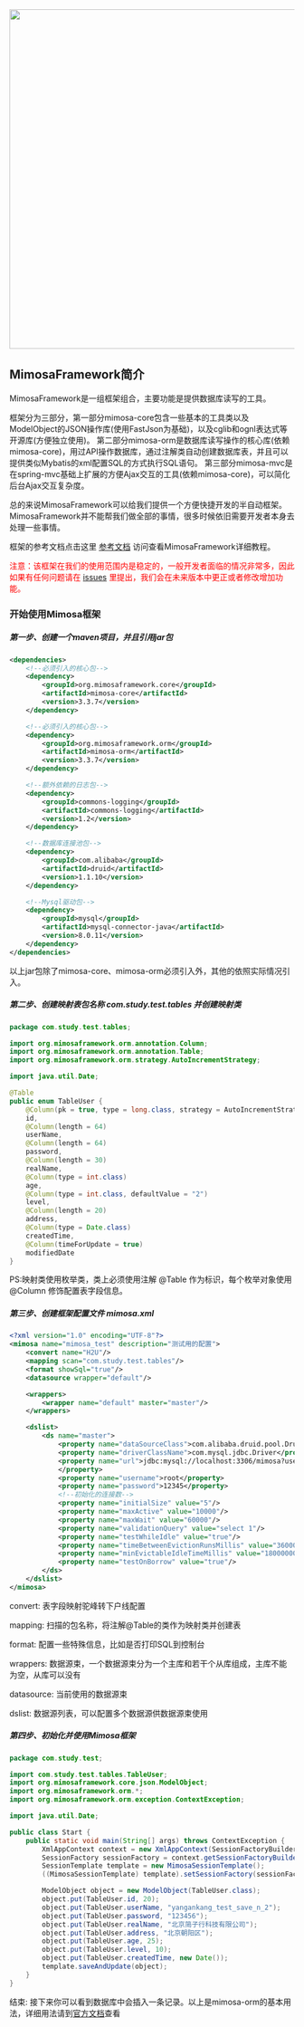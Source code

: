 <img src="https://repository-images.githubusercontent.com/207211209/39fc7180-d94f-11e9-8866-d05f91f10f31" width="600" align="center"/>

## MimosaFramework简介
MimosaFramework是一组框架组合，主要功能是提供数据库读写的工具。

框架分为三部分，第一部分mimosa-core包含一些基本的工具类以及ModelObject的JSON操作库(使用FastJson为基础)，以及cglib和ognl表达式等开源库(方便独立使用)。
第二部分mimosa-orm是数据库读写操作的核心库(依赖mimosa-core)，用过API操作数据库，通过注解类自动创建数据库表，并且可以提供类似Mybatis的xml配置SQL的方式执行SQL语句。
第三部分mimosa-mvc是在spring-mvc基础上扩展的方便Ajax交互的工具(依赖mimosa-core)，可以简化后台Ajax交互复杂度。

总的来说MimosaFramework可以给我们提供一个方便快捷开发的半自动框架。MimosaFramework并不能帮我们做全部的事情，很多时候依旧需要开发者本身去处理一些事情。

框架的参考文档点击这里 [参考文档](https://mimosaframework.org) 访问查看MimosaFramework详细教程。

<font color="red">注意：该框架在我们的使用范围内是稳定的，一般开发者面临的情况非常多，因此如果有任何问题请在</font>
[issues](https://github.com/jianzixing/mimosaframework/issues)
<font color="red">里提出，我们会在未来版本中更正或者修改增加功能。</font>


### 开始使用Mimosa框架

##### 第一步、创建一个maven项目，并且引用jar包

```xml
<dependencies>
    <!--必须引入的核心包-->
    <dependency>
        <groupId>org.mimosaframework.core</groupId>
        <artifactId>mimosa-core</artifactId>
        <version>3.3.7</version>
    </dependency>

    <!--必须引入的核心包-->
    <dependency>
        <groupId>org.mimosaframework.orm</groupId>
        <artifactId>mimosa-orm</artifactId>
        <version>3.3.7</version>
    </dependency>

    <!--额外依赖的日志包-->
    <dependency>
        <groupId>commons-logging</groupId>
        <artifactId>commons-logging</artifactId>
        <version>1.2</version>
    </dependency>

    <!--数据库连接池包-->
    <dependency>
        <groupId>com.alibaba</groupId>
        <artifactId>druid</artifactId>
        <version>1.1.10</version>
    </dependency>

    <!--Mysql驱动包-->
    <dependency>
        <groupId>mysql</groupId>
        <artifactId>mysql-connector-java</artifactId>
        <version>8.0.11</version>
    </dependency>
</dependencies>
```

以上jar包除了mimosa-core、mimosa-orm必须引入外，其他的依照实际情况引入。

##### 第二步、创建映射表包名称 com.study.test.tables 并创建映射类

```java
package com.study.test.tables;

import org.mimosaframework.orm.annotation.Column;
import org.mimosaframework.orm.annotation.Table;
import org.mimosaframework.orm.strategy.AutoIncrementStrategy;

import java.util.Date;

@Table
public enum TableUser {
    @Column(pk = true, type = long.class, strategy = AutoIncrementStrategy.class)
    id,
    @Column(length = 64)
    userName,
    @Column(length = 64)
    password,
    @Column(length = 30)
    realName,
    @Column(type = int.class)
    age,
    @Column(type = int.class, defaultValue = "2")
    level,
    @Column(length = 20)
    address,
    @Column(type = Date.class)
    createdTime,
    @Column(timeForUpdate = true)
    modifiedDate
}
```

PS:映射类使用枚举类，类上必须使用注解 @Table 作为标识，每个枚举对象使用 @Column 修饰配置表字段信息。

##### 第三步、创建框架配置文件 mimosa.xml 

```xml
<?xml version="1.0" encoding="UTF-8"?>
<mimosa name="mimosa_test" description="测试用的配置">
    <convert name="H2U"/>
    <mapping scan="com.study.test.tables"/>
    <format showSql="true"/>
    <datasource wrapper="default"/>

    <wrappers>
        <wrapper name="default" master="master"/>
    </wrappers>

    <dslist>
        <ds name="master">
            <property name="dataSourceClass">com.alibaba.druid.pool.DruidDataSource</property>
            <property name="driverClassName">com.mysql.jdbc.Driver</property>
            <property name="url">jdbc:mysql://localhost:3306/mimosa?useUnicode=true&amp;characterEncoding=utf-8&amp;useSSL=false&amp;serverTimezone=UTC&amp;nullNamePatternMatchesAll=true
            </property>
            <property name="username">root</property>
            <property name="password">12345</property>
            <!--初始化的连接数-->
            <property name="initialSize" value="5"/>
            <property name="maxActive" value="10000"/>
            <property name="maxWait" value="60000"/>
            <property name="validationQuery" value="select 1"/>
            <property name="testWhileIdle" value="true"/>
            <property name="timeBetweenEvictionRunsMillis" value="3600000"/>
            <property name="minEvictableIdleTimeMillis" value="18000000"/>
            <property name="testOnBorrow" value="true"/>
        </ds>
    </dslist>
</mimosa>
```
convert: 表字段映射驼峰转下户线配置

mapping: 扫描的包名称，将注解@Table的类作为映射类并创建表

format: 配置一些特殊信息，比如是否打印SQL到控制台

wrappers: 数据源束，一个数据源束分为一个主库和若干个从库组成，主库不能为空，从库可以没有

datasource: 当前使用的数据源束

dslist: 数据源列表，可以配置多个数据源供数据源束使用

##### 第四步、初始化并使用Mimosa框架

```java
package com.study.test;

import com.study.test.tables.TableUser;
import org.mimosaframework.core.json.ModelObject;
import org.mimosaframework.orm.*;
import org.mimosaframework.orm.exception.ContextException;

import java.util.Date;

public class Start {
    public static void main(String[] args) throws ContextException {
        XmlAppContext context = new XmlAppContext(SessionFactoryBuilder.class.getResourceAsStream("/mimosa.xml"));
        SessionFactory sessionFactory = context.getSessionFactoryBuilder().build();
        SessionTemplate template = new MimosaSessionTemplate();
        ((MimosaSessionTemplate) template).setSessionFactory(sessionFactory);

        ModelObject object = new ModelObject(TableUser.class);
        object.put(TableUser.id, 20);
        object.put(TableUser.userName, "yangankang_test_save_n_2");
        object.put(TableUser.password, "123456");
        object.put(TableUser.realName, "北京简子行科技有限公司");
        object.put(TableUser.address, "北京朝阳区");
        object.put(TableUser.age, 25);
        object.put(TableUser.level, 10);
        object.put(TableUser.createdTime, new Date());
        template.saveAndUpdate(object);
    }
}
```

结束: 接下来你可以看到数据库中会插入一条记录。以上是mimosa-orm的基本用法，详细用法请到[官方文档](https://mimosaframework.org)查看
